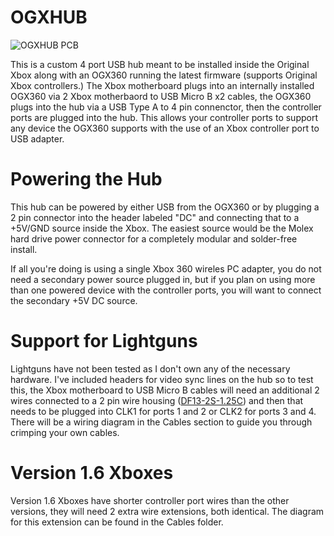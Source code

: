 # OGXHUB

![OGXHUB PCB](https://github.com/wiredopposite/OGXHUB/blob/main/Pictures/ogxhub.png?raw=true)

This is a custom 4 port USB hub meant to be installed inside the Original Xbox along with an OGX360 running the latest firmware (supports Original Xbox controllers.) The Xbox motherboard plugs into an internally installed OGX360 via 2 Xbox motherbaord to USB Micro B x2 cables, the OGX360 plugs into the hub via a USB Type A to 4 pin connenctor, then the controller ports are plugged into the hub. This allows your controller ports to support any device the OGX360 supports with the use of an Xbox controller port to USB adapter.

# Powering the Hub

This hub can be powered by either USB from the OGX360 or by plugging a 2 pin connector into the header labeled "DC" and connecting that to a +5V/GND source inside the Xbox. The easiest source would be the Molex hard drive power connector for a completely modular and solder-free install.

If all you're doing is using a single Xbox 360 wireles PC adapter, you do not need a secondary power source plugged in, but if you plan on using more than one powered device with the controller ports, you will want to connect the secondary +5V DC source.

# Support for Lightguns

Lightguns have not been tested as I don't own any of the necessary hardware. I've included headers for video sync lines on the hub so to test this, the Xbox motherboard to USB Micro B cables will need an additional 2 wires connected to a 2 pin wire housing ([DF13-2S-1.25C](https://www.mouser.com/ProductDetail/Hirose-Connector/DF13-2S-1.25C?qs=Ux3WWAnHpjCDJjQpBq1Mzg%3D%3D)) and then that needs to be plugged into CLK1 for ports 1 and 2 or CLK2 for ports 3 and 4. There will be a wiring diagram in the Cables section to guide you through crimping your own cables.

# Version 1.6 Xboxes

Version 1.6 Xboxes have shorter controller port wires than the other versions, they will need 2 extra wire extensions, both identical. The diagram for this extension can be found in the  Cables folder.
